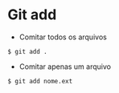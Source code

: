 # Git add
* Comitar todos os arquivos
`````
$ git add .
`````
* Comitar apenas um arquivo
````
$ git add nome.ext
````
